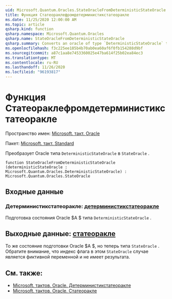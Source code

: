 ```yaml
---
uid: Microsoft.Quantum.Oracles.StateOracleFromDeterministicStateOracle
title: Функция Статеораклефромдетерминистикстатеоракле
ms.date: 11/25/2020 12:00:00 AM
ms.topic: article
qsharp.kind: function
qsharp.namespace: Microsoft.Quantum.Oracles
qsharp.name: StateOracleFromDeterministicStateOracle
qsharp.summary: Converts an oracle of type `DeterministicStateOracle` to `StateOracle`.
ms.openlocfilehash: f3c225ee185b4b70ab0ea60af6f0fb154288d9bf
ms.sourcegitcommit: a87c1aa8e7453360025e47ba614f25b02ea84ec3
ms.translationtype: MT
ms.contentlocale: ru-RU
ms.lasthandoff: 11/26/2020
ms.locfileid: "96193817"
---
```

# <a name="stateoraclefromdeterministicstateoracle-function"></a>Функция Статеораклефромдетерминистикстатеоракле

Пространство имен: [Microsoft. такт. Oracle](xref:Microsoft.Quantum.Oracles)

Пакет: [Microsoft. такт. Standard](https://nuget.org/packages/Microsoft.Quantum.Standard)


Преобразует Oracle типа `DeterministicStateOracle` в `StateOracle` .

```qsharp
function StateOracleFromDeterministicStateOracle (deterministicStateOracle : Microsoft.Quantum.Oracles.DeterministicStateOracle) : Microsoft.Quantum.Oracles.StateOracle
```


## <a name="input"></a>Входные данные

### <a name="deterministicstateoracle--deterministicstateoracle"></a>Детерминистикстатеоракле: [детерминистикстатеоракле](xref:Microsoft.Quantum.Oracles.DeterministicStateOracle)

Подготовка состояния Oracle $A $ типа `DeterministicStateOracle` .



## <a name="output--stateoracle"></a>Выходные данные: [статеоракле](xref:Microsoft.Quantum.Oracles.StateOracle)

То же состояние подготовки Oracle $A $, но теперь типа `StateOracle` . Обратите внимание, что индекс флага в этом `StateOracle` случае является фиктивной переменной и не имеет результата.

## <a name="see-also"></a>См. также:

- [Microsoft. тактов. Oracle. Детерминистикстатеоракле](xref:Microsoft.Quantum.Oracles.DeterministicStateOracle)
- [Microsoft. тактов. Oracle. Статеоракле](xref:Microsoft.Quantum.Oracles.StateOracle)